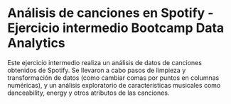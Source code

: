 # Análisis de canciones en Spotify - Ejercicio intermedio Bootcamp Data Analytics

Este ejercicio intermedio realiza un análisis de datos de canciones obtenidos de Spotify.
Se llevaron a cabo pasos de limpieza y transformación de datos (como cambiar comas por puntos en columnas numéricas), y un análisis exploratorio de características musicales como danceability, energy y otros atributos de las canciones.

